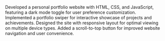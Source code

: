 Developed a personal portfolio website with HTML, CSS, and JavaScript, featuring a dark mode toggle for user preference customization.
Implemented a portfolio swiper for interactive showcase of projects and achievements.
Designed the site with responsive layout for optimal viewing on multiple device types.
Added a scroll-to-top button for improved website navigation and user convenience.
